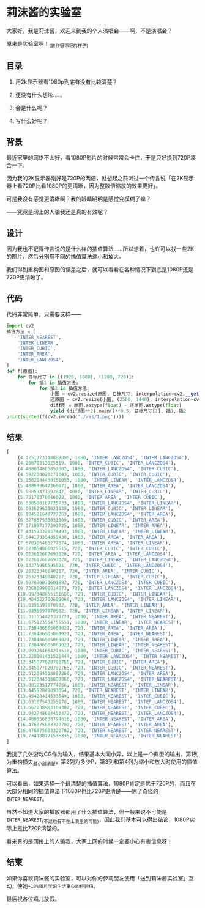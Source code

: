 # 莉沫酱的实验室

大家好，我是莉沫酱，欢迎来到我的个人演唱会——啊，不是演唱会？

原来是实验室啊！<sub>(装作很惊讶的样子)</sub>


## 目录

1. 用2k显示器看1080p到底有没有比较清楚？

2. 还没有什么想法……

3. 会是什么呢？

4. 写什么好呢？


## 背景

最近家里的网络不太好，看1080P影片的时候常常会卡住，于是只好换到720P凑合一下。

因为我的2K显示器刚好是720P的两倍，就想起之前听过一个传言说「在2K显示器上看720P比看1080P的更清晰，因为整数倍缩放的效果更好」。

可是我没有感觉更清晰啊？我的眼睛明明是感觉变模糊了嘛？

——究竟是网上的人骗我还是真的有效呢？


## 设计

因为我也不记得传言说的是什么样的插值算法……所以想着，也许可以找一些2K的图片，然后分别用不同的插值算法缩小和放大。

我们得到重构图和原图的误差之后，就可以看看在各种情况下到底是1080P还是720P更清晰了。


## 代码

代码非常简单，只需要这样——

```python
import cv2
插值方法 = [
    'INTER_NEAREST',
    'INTER_LINEAR',
    'INTER_CUBIC',
    'INTER_AREA',
    'INTER_LANCZOS4',
]
def f(原图):
    for 目标尺寸 in [(1920, 1080), (1280, 720)]:
        for 插1 in 插值方法:
            for 插2 in 插值方法:
                小图 = cv2.resize(原图, 目标尺寸, interpolation=cv2.__getattribute__(插1))
                还原图 = cv2.resize(小图, (2560, 1440), interpolation=cv2.__getattribute__(插2))
                diff图 = 原图.astype(float) - 还原图.astype(float)
                yield (diff图**2).mean()**0.5, 目标尺寸[1], 插1, 插2
print(sorted(f(cv2.imread('./res/1.png'))))
```


## 结果

```python
[
    (4.1251773118807895, 1080, 'INTER_LANCZOS4', 'INTER_LANCZOS4'),
    (4.26670313925519, 1080, 'INTER_CUBIC', 'INTER_LANCZOS4'),
    (4.408834805857602, 1080, 'INTER_LANCZOS4', 'INTER_CUBIC'),
    (4.592258828271043, 1080, 'INTER_CUBIC', 'INTER_CUBIC'),
    (5.1562184430151055, 1080, 'INTER_LINEAR', 'INTER_LANCZOS4'),
    (5.408689647366871, 1080, 'INTER_AREA', 'INTER_LANCZOS4'),
    (5.55859471992847, 1080, 'INTER_LINEAR', 'INTER_CUBIC'),
    (5.75176370646028, 1080, 'INTER_AREA', 'INTER_CUBIC'),
    (6.038580187725733, 1080, 'INTER_LANCZOS4', 'INTER_LINEAR'),
    (6.093629621021338, 1080, 'INTER_CUBIC', 'INTER_LINEAR'),
    (6.184521640727263, 1080, 'INTER_LANCZOS4', 'INTER_AREA'),
    (6.327657533031009, 1080, 'INTER_CUBIC', 'INTER_AREA'),
    (7.171897177303725, 1080, 'INTER_LINEAR', 'INTER_AREA'),
    (7.431593320574493, 1080, 'INTER_LINEAR', 'INTER_LINEAR'),
    (7.644179354859438, 1080, 'INTER_AREA', 'INTER_AREA'),
    (7.670306405277374, 1080, 'INTER_AREA', 'INTER_LINEAR'),
    (9.023054866025515, 720, 'INTER_CUBIC', 'INTER_CUBIC'),
    (9.023612687693328, 720, 'INTER_AREA', 'INTER_LANCZOS4'),
    (9.023612687693328, 720, 'INTER_LINEAR', 'INTER_LANCZOS4'),
    (9.13271950595021, 720, 'INTER_CUBIC', 'INTER_LANCZOS4'),
    (9.26323349840217, 720, 'INTER_AREA', 'INTER_CUBIC'),
    (9.26323349840217, 720, 'INTER_LINEAR', 'INTER_CUBIC'),
    (9.507876071601892, 720, 'INTER_LANCZOS4', 'INTER_CUBIC'),
    (9.736009988614873, 720, 'INTER_LANCZOS4', 'INTER_LANCZOS4'),
    (10.097348855151688, 720, 'INTER_CUBIC', 'INTER_LINEAR'),
    (10.464522700609068, 720, 'INTER_LANCZOS4', 'INTER_LINEAR'),
    (11.0395597070932, 720, 'INTER_AREA', 'INTER_LINEAR'),
    (11.0395597070932, 720, 'INTER_LINEAR', 'INTER_LINEAR'),
    (11.311554423373721, 1080, 'INTER_AREA', 'INTER_NEAREST'),
    (11.675123554755551, 1080, 'INTER_LINEAR', 'INTER_NEAREST'),
    (11.738486505069021, 720, 'INTER_AREA', 'INTER_AREA'),
    (11.738486505069021, 720, 'INTER_AREA', 'INTER_NEAREST'),
    (11.738486505069021, 720, 'INTER_LINEAR', 'INTER_AREA'),
    (11.738486505069021, 720, 'INTER_LINEAR', 'INTER_NEAREST'),
    (12.093264664213518, 1080, 'INTER_CUBIC', 'INTER_NEAREST'),
    (12.220101431521444, 1080, 'INTER_LANCZOS4', 'INTER_NEAREST'),
    (12.345077020792765, 720, 'INTER_CUBIC', 'INTER_AREA'),
    (12.345077020792765, 720, 'INTER_CUBIC', 'INTER_NEAREST'),
    (12.512384518882866, 720, 'INTER_LANCZOS4', 'INTER_AREA'),
    (12.512384518882866, 720, 'INTER_LANCZOS4', 'INTER_NEAREST'),
    (13.08193517774766, 1080, 'INTER_NEAREST', 'INTER_LINEAR'),
    (13.44592849093054, 720, 'INTER_NEAREST', 'INTER_LINEAR'),
    (13.45428414533549, 1080, 'INTER_NEAREST', 'INTER_CUBIC'),
    (13.63107543255178, 1080, 'INTER_NEAREST', 'INTER_LANCZOS4'),
    (13.667238903109302, 720, 'INTER_NEAREST', 'INTER_CUBIC'),
    (13.942748694453472, 720, 'INTER_NEAREST', 'INTER_LANCZOS4'),
    (14.408056838794616, 1080, 'INTER_NEAREST', 'INTER_AREA'),
    (16.476875883322702, 720, 'INTER_NEAREST', 'INTER_AREA'),
    (16.476875883322702, 720, 'INTER_NEAREST', 'INTER_NEAREST'),
    (19.734188771536335, 1080, 'INTER_NEAREST', 'INTER_NEAREST')
]
```

我挑了几张游戏CG作为输入，结果基本大同小异，以上是一个典型的输出。第1列为重构损失<sub>越小越清楚</sub>，第2列为多少P，第3列和第4列为缩小和放大时使用的插值算法。

可以看出，如果选择一个最清楚的插值算法，1080P肯定是优于720P的，而且在大部分相同的插值算法下1080P也比720P更清楚——除了奇怪的`INTER_NEAREST`。

虽然不知道大家的播放器都用了什么插值算法，但一般来说不可能是`INTER_NEAREST`<sub>(不过也有不在上表里的可能)</sub>，因此我们基本可以得出结论，1080P实际上是比720P清楚的。

看来真的是网络上的人骗我，大家上网的时候一定要小心有害信息呀！


## 结束

如果你喜欢莉沫酱的实验室，可以对你的萝莉朋友使用「送到莉沫酱实验室」互动，使她`+10%每月学识生活重心的经验值`。

最后祝各位鸡儿放假。
